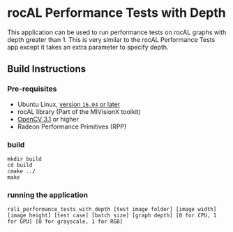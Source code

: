 # rocAL Performance Tests with Depth
This application can be used to run performance tests on rocAL graphs with depth greater than 1.
This is very similar to the rocAL Performance Tests app except it takes an extra parameter to specify depth.

## Build Instructions

### Pre-requisites
* Ubuntu Linux, [version `16.04` or later](https://www.microsoft.com/software-download/windows10)
* rocAL library (Part of the MIVisionX toolkit)
* [OpenCV 3.1](https://github.com/opencv/opencv/releases) or higher
* Radeon Performance Primitives (RPP)

### build
  ````
  mkdir build
  cd build
  cmake ../
  make 
  ````
### running the application  
  ````
rali_performance_tests_with_depth [test image folder] [image width] [image height] [test case] [batch size] [graph depth] [0 for CPU, 1 for GPU] [0 for grayscale, 1 for RGB]
  ````
